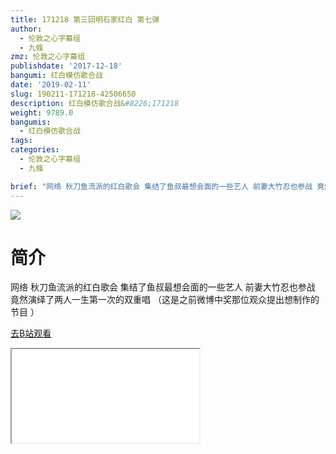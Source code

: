 ```yaml
---
title: 171218 第三回明石家红白 第七弹
author:
  - 伦敦之心字幕组
  - 九條
zmz: 伦敦之心字幕组
publishdate: '2017-12-18'
bangumi: 红白模仿歌合战
date: '2019-02-11'
slug: 190211-171218-42506650
description: 红白模仿歌合战&#8226;171218
weight: 9789.0
bangumis:
  - 红白模仿歌合战
tags:
categories:
  - 伦敦之心字幕组
  - 九條

brief: "网络 秋刀鱼流派的红白歌会 集结了鱼叔最想会面的一些艺人 前妻大竹忍也参战 竟然演绎了两人一生第一次的双重唱 （这是之前微博中奖那位观众提出想制作的节目 ）"
---
```

![](https://i.imgur.com/qCPYp2K.jpg)
# 简介  
网络
秋刀鱼流派的红白歌会 集结了鱼叔最想会面的一些艺人 前妻大竹忍也参战 竟然演绎了两人一生第一次的双重唱 （这是之前微博中奖那位观众提出想制作的节目 ）  

[去B站观看](https://www.bilibili.com/video/av42506650/)
<div class ="resp-container"><iframe class="testiframe" src="//player.bilibili.com/player.html?aid=42506650"", scrolling="no", allowfullscreen="true" > </iframe></div> 

